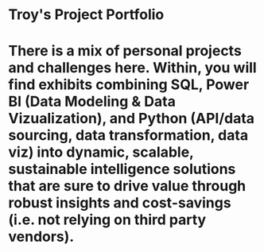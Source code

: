 # Troy's Project Portfolio

# There is a mix of personal projects and challenges here. Within, you will find exhibits combining SQL, Power BI (Data Modeling & Data Vizualization), and Python (API/data sourcing, data transformation, data viz) into dynamic, scalable, sustainable intelligence solutions that are sure to drive value through robust insights and cost-savings (i.e. not relying on third party vendors). 
